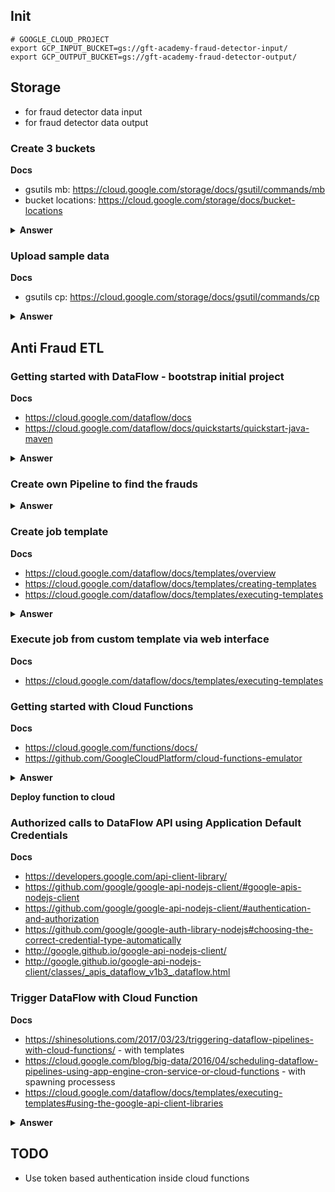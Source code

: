 ## Init

```
# GOOGLE_CLOUD_PROJECT
export GCP_INPUT_BUCKET=gs://gft-academy-fraud-detector-input/
export GCP_OUTPUT_BUCKET=gs://gft-academy-fraud-detector-output/
```

## Storage 
 - for fraud detector data input
 - for fraud detector data output

### Create 3 buckets

**Docs**

- gsutils mb: https://cloud.google.com/storage/docs/gsutil/commands/mb 
- bucket locations: https://cloud.google.com/storage/docs/bucket-locations

<details><summary><b>Answer</b></summary>
<pre><code>gsutil mb -c regional -l europe-west3 ${GCP_INPUT_BUCKET}
gsutil mb -c regional -l europe-west3 ${GCP_OUTPUT_BUCKET}
</code></pre>
</details>


### Upload sample data

**Docs**
- gsutils cp: https://cloud.google.com/storage/docs/gsutil/commands/cp

<details><summary><b>Answer</b></summary>
<pre><code>gsutil cp gs://gft-academy-fraud-detector-public-data/trades-small.csv ${GCP_INPUT_BUCKET}
</code></pre>
</details>

## Anti Fraud ETL

### Getting started with DataFlow - bootstrap initial project

**Docs**
- https://cloud.google.com/dataflow/docs
- https://cloud.google.com/dataflow/docs/quickstarts/quickstart-java-maven

<details><summary><b>Answer</b></summary>
<pre><code> cd ~
mvn archetype:generate \
      -DarchetypeArtifactId=google-cloud-dataflow-java-archetypes-examples \
      -DarchetypeGroupId=com.google.cloud.dataflow \
      -DarchetypeVersion=2.4.0 \
      -DgroupId=com.gft.academy \
      -DartifactId=gcp-anti-fraud-detector \
      -Dversion="0.1" \
      -DinteractiveMode=false \
      -Dpackage=com.gft.academy
cd gcp-anti-fraud-detector</code></pre>

**Run locally**
<pre><code>mvn clean compile exec:java \
      -Dexec.mainClass=com.gft.academy.WordCount \
      -Dexec.args="--output=./target/wordcount/ \
      --inputFile=gs://gft-academy-fraud-detector-public-data/kinglear.txt"
</code></pre>

**Run on the DataFlow**
<pre><code>mvn clean compile exec:java \
      -Dexec.mainClass=com.gft.academy.WordCount \
      -Dexec.args="--project=gft-swat-team \
      --inputFile=gs://gft-academy-fraud-detector-public-data/trades-small.csv \
      --output=${GCP_OUTPUT_BUCKET}wordcount \
      --stagingLocation=${GCP_OUTPUT_BUCKET}wordcount-staging \
      --runner=DataflowRunner"
</code></pre>
</details>

### Create own Pipeline to find the frauds ###

<details><summary><b>Answer</b></summary>
<ul>
 <li>Source repository: https://github.com/gft-academy-pl/gcp-anti-fraud-detector-data-dataflow</li>
 <li>Implementation: https://github.com/gft-academy-pl/gcp-anti-fraud-detector-dataflow/blob/master/src/main/java/com/gft/academy/FraudDetector.java</li>
 <li>Test: https://github.com/gft-academy-pl/gcp-anti-fraud-detector-dataflow/blob/master/src/test/java/com/gft/academy/FraudDetectorTest.java</li>
</ul>
 
**Run locally**
<pre><code>mvn clean compile exec:java \
       -Dexec.mainClass=com.gft.academy.FraudDetector \
       -Dexec.args="--output=./target/frauds/ \
       --inputFile=gs://gft-academy-fraud-detector-public-data/trades-small.csv"
</code></pre>
 
**Run on the DataFlow**
<pre><code>mvn clean compile exec:java \
      -Dexec.mainClass=com.gft.academy.FraudDetector \
      -Dexec.args="--project=gft-swat-team \
      --inputFile=gs://gft-academy-fraud-detector-public-data/trades-small.csv \
      --output=${GCP_OUTPUT_BUCKET}frauds \
      --stagingLocation=${GCP_OUTPUT_BUCKET}frauds-staging --runner=DataflowRunner"
</code></pre>
</details>

### Create job template ###

**Docs**
- https://cloud.google.com/dataflow/docs/templates/overview
- https://cloud.google.com/dataflow/docs/templates/creating-templates
- https://cloud.google.com/dataflow/docs/templates/executing-templates

<details><summary><b>Answer</b></summary>
<pre><code>mvn clean compile exec:java \
       -Dexec.mainClass=com.gft.academy.FraudDetector \
       -Dexec.args="--project=gft-swat-team \
       --templateLocation=${GCP_OUTPUT_BUCKET}templates/fraud-detector \
       --runner=DataflowRunner"
</code></pre>
</details>

### Execute job from custom template via web interface

**Docs**
- https://cloud.google.com/dataflow/docs/templates/executing-templates

### Getting started with Cloud Functions

**Docs**
- https://cloud.google.com/functions/docs/
- https://github.com/GoogleCloudPlatform/cloud-functions-emulator

<details><summary><b>Answer</b></summary>

**Create sample function**
<pre><code>
cd ~
mkdir -p gcp-anti-fraud-detector-cloud-functions/sampleFn
cd gcp-anti-fraud-detector-cloud-functions/sampleFn
touch index.js
echo 'exports.helloWorld = (req, res) => res.send("Hello, World!");' > index.js
</code></pre>
 
**Install emulator globally**
<pre><code>sudo npm install -g @google-cloud/functions-emulator</code></pre>

**Run emulator and specify working projectId**
<pre><code>sudo functions start</code></pre>

**Deploy sample function**
<pre><code>functions deploy sampleFn --trigger-http</code></pre>

**Call sample function**
<pre><code>functions call sampleFn</code></pre>

**Observe logs**
<pre><code>functions logs read</code></pre>
</details>

**Deploy function to cloud**

### Authorized calls to DataFlow API using Application Default Credentials

**Docs**
- https://developers.google.com/api-client-library/
- https://github.com/google/google-api-nodejs-client/#google-apis-nodejs-client
- https://github.com/google/google-api-nodejs-client/#authentication-and-authorization
- https://github.com/google/google-auth-library-nodejs#choosing-the-correct-credential-type-automatically
- http://google.github.io/google-api-nodejs-client/
- http://google.github.io/google-api-nodejs-client/classes/_apis_dataflow_v1b3_.dataflow.html


### Trigger DataFlow with Cloud Function

**Docs**
- https://shinesolutions.com/2017/03/23/triggering-dataflow-pipelines-with-cloud-functions/ - with templates
- https://cloud.google.com/blog/big-data/2016/04/scheduling-dataflow-pipelines-using-app-engine-cron-service-or-cloud-functions - with spawning processess
- https://cloud.google.com/dataflow/docs/templates/executing-templates#using-the-google-api-client-libraries

<details><summary><b>Answer</b></summary>
<ul>
 <li>Source repository: https://github.com/gft-academy-pl/gcp-anti-fraud-detector-cloud-functions</li>
 <li>Implementation: https://github.com/gft-academy-pl/gcp-anti-fraud-detector-cloud-functions/blob/master/inputDataTrigger/index.js</li>
 <li>Test: https://github.com/gft-academy-pl/gcp-anti-fraud-detector-cloud-functions/blob/master/inputDataTrigger/index.test.js</li>
</ul>
 
 **Deploy, run, observe function logs via simulator**
<pre><code>sudo functions logs clear && functions deploy inputDataTriggerFn --trigger-bucket=gft-academy-fraud-dete
ctor-input && functions call inputDataTriggerFn && functions logs read</code></pre></code></pre>

 
**Deploy to GCP**
<pre><code>TBD</code></pre></details>

## TODO
- Use token based authentication inside cloud functions

